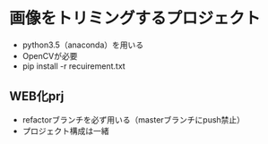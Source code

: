 # 画像をトリミングするプロジェクト

- python3.5（anaconda）を用いる
- OpenCVが必要
- pip install -r recuirement.txt

## WEB化prj

- refactorブランチを必ず用いる（masterブランチにpush禁止）
- プロジェクト構成は一緒
